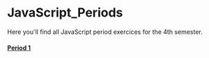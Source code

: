 # JavaScript_Periods
Here you'll find all JavaScript period exercices for the 4th semester. 
#### [Period 1](./Period_1)

